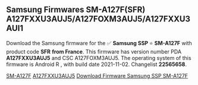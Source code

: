 <h2>Samsung Firmwares SM-A127F(SFR) A127FXXU3AUJ5/A127FOXM3AUJ5/A127FXXU3AUI1</h2>
Download the Samsung firmware for the ✅ <strong>Samsung SSP </strong> ⭐ <strong>SM-A127F</strong> with product code <strong>SFR</strong> <strong> from France</strong>. This firmware has version number PDA <strong>A127FXXU3AUJ5</strong> and CSC A127FOXM3AUJ5. The operating system of this firmware is Android R , with build date 2021-11-02. Changelist <strong>22565658</strong>.


[SM-A127F](https://samfirm.shop/samsung/model/SM-A127F)
[A127FXXU3AUJ5](https://samfirm.shop/samsung/pda/A127FXXU3AUJ5)
[Download Firmware Samsung SSP SM-A127F](https://samfirm.shop/samsung/firmware/470320)
